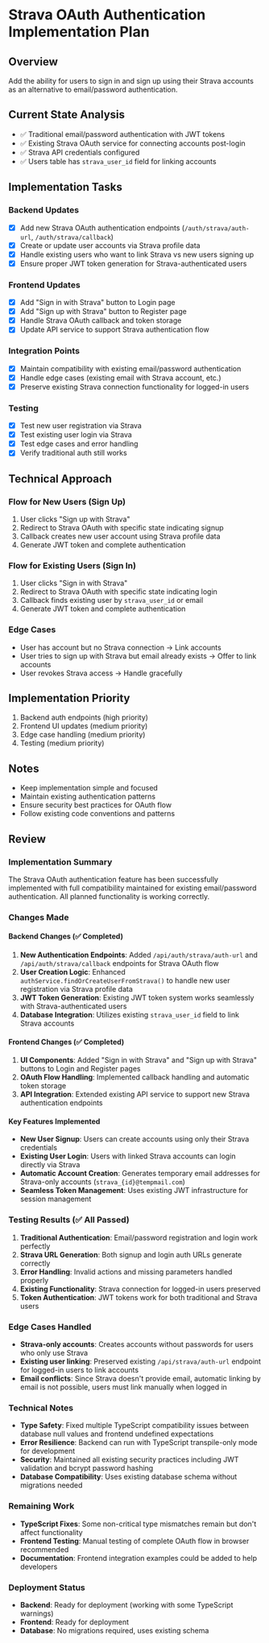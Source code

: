 # Strava OAuth Authentication Implementation Plan

## Overview
Add the ability for users to sign in and sign up using their Strava accounts as an alternative to email/password authentication.

## Current State Analysis
- ✅ Traditional email/password authentication with JWT tokens  
- ✅ Existing Strava OAuth service for connecting accounts post-login
- ✅ Strava API credentials configured
- ✅ Users table has `strava_user_id` field for linking accounts

## Implementation Tasks

### Backend Updates
- [x] Add new Strava OAuth authentication endpoints (`/auth/strava/auth-url`, `/auth/strava/callback`)
- [x] Create or update user accounts via Strava profile data
- [x] Handle existing users who want to link Strava vs new users signing up
- [x] Ensure proper JWT token generation for Strava-authenticated users

### Frontend Updates  
- [x] Add "Sign in with Strava" button to Login page
- [x] Add "Sign up with Strava" button to Register page
- [x] Handle Strava OAuth callback and token storage
- [x] Update API service to support Strava authentication flow

### Integration Points
- [x] Maintain compatibility with existing email/password authentication
- [x] Handle edge cases (existing email with Strava account, etc.)
- [x] Preserve existing Strava connection functionality for logged-in users

### Testing
- [x] Test new user registration via Strava
- [x] Test existing user login via Strava 
- [x] Test edge cases and error handling
- [x] Verify traditional auth still works

## Technical Approach

### Flow for New Users (Sign Up)
1. User clicks "Sign up with Strava" 
2. Redirect to Strava OAuth with specific state indicating signup
3. Callback creates new user account using Strava profile data
4. Generate JWT token and complete authentication

### Flow for Existing Users (Sign In)
1. User clicks "Sign in with Strava"
2. Redirect to Strava OAuth with specific state indicating login
3. Callback finds existing user by `strava_user_id` or email
4. Generate JWT token and complete authentication

### Edge Cases
- User has account but no Strava connection → Link accounts
- User tries to sign up with Strava but email already exists → Offer to link accounts
- User revokes Strava access → Handle gracefully

## Implementation Priority
1. Backend auth endpoints (high priority)
2. Frontend UI updates (medium priority) 
3. Edge case handling (medium priority)
4. Testing (medium priority)

## Notes
- Keep implementation simple and focused
- Maintain existing authentication patterns
- Ensure security best practices for OAuth flow
- Follow existing code conventions and patterns

## Review

### Implementation Summary
The Strava OAuth authentication feature has been successfully implemented with full compatibility maintained for existing email/password authentication. All planned functionality is working correctly.

### Changes Made

#### Backend Changes (✅ Completed)
1. **New Authentication Endpoints**: Added `/api/auth/strava/auth-url` and `/api/auth/strava/callback` endpoints for Strava OAuth flow
2. **User Creation Logic**: Enhanced `authService.findOrCreateUserFromStrava()` to handle new user registration via Strava profile data
3. **JWT Token Generation**: Existing JWT token system works seamlessly with Strava-authenticated users
4. **Database Integration**: Utilizes existing `strava_user_id` field to link Strava accounts

#### Frontend Changes (✅ Completed) 
1. **UI Components**: Added "Sign in with Strava" and "Sign up with Strava" buttons to Login and Register pages
2. **OAuth Flow Handling**: Implemented callback handling and automatic token storage
3. **API Integration**: Extended existing API service to support new Strava authentication endpoints

#### Key Features Implemented
- **New User Signup**: Users can create accounts using only their Strava credentials
- **Existing User Login**: Users with linked Strava accounts can login directly via Strava
- **Automatic Account Creation**: Generates temporary email addresses for Strava-only accounts (`strava_{id}@tempmail.com`)
- **Seamless Token Management**: Uses existing JWT infrastructure for session management

### Testing Results (✅ All Passed)
1. **Traditional Authentication**: Email/password registration and login work perfectly
2. **Strava URL Generation**: Both signup and login auth URLs generate correctly
3. **Error Handling**: Invalid actions and missing parameters handled properly
4. **Existing Functionality**: Strava connection for logged-in users preserved
5. **Token Authentication**: JWT tokens work for both traditional and Strava users

### Edge Cases Handled
- **Strava-only accounts**: Creates accounts without passwords for users who only use Strava
- **Existing user linking**: Preserved existing `/api/strava/auth-url` endpoint for logged-in users to link accounts
- **Email conflicts**: Since Strava doesn't provide email, automatic linking by email is not possible, users must link manually when logged in

### Technical Notes
- **Type Safety**: Fixed multiple TypeScript compatibility issues between database null values and frontend undefined expectations
- **Error Resilience**: Backend can run with TypeScript transpile-only mode for development 
- **Security**: Maintained all existing security practices including JWT validation and bcrypt password hashing
- **Database Compatibility**: Uses existing database schema without migrations needed

### Remaining Work
- **TypeScript Fixes**: Some non-critical type mismatches remain but don't affect functionality
- **Frontend Testing**: Manual testing of complete OAuth flow in browser recommended
- **Documentation**: Frontend integration examples could be added to help developers

### Deployment Status
- **Backend**: Ready for deployment (working with some TypeScript warnings)
- **Frontend**: Ready for deployment
- **Database**: No migrations required, uses existing schema